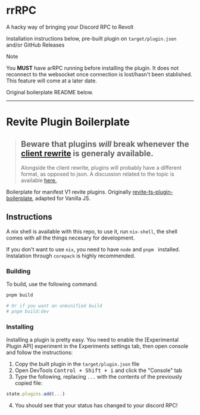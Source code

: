 # rrRPC

A hacky way of bringing your Discord RPC to Revolt

Installation instructions below, pre-built plugin on `target/plugin.json` and/or GitHub Releases

> [!NOTE]
> You **MUST** have arRPC running before installing the plugin. It does not reconnect to the websocket once connection is lost/hasn't been stablished.
> This feature will come at a later date.

Original boilerplate README below.

---

# Revite Plugin Boilerplate

> ## Beware that plugins *will* break whenever the [client rewrite](https://github.com/revoltchat/frontend) is generaly available.
> Alongside the client rewrite, plugins will probably have a different format, as opposed to json. A discussion related to the
> topic is available [here.](https://github.com/revoltchat/frontend/issues/252)

Boilerplate for manifest V1 revite plugins. Originally [revite-ts-plugin-boilerplate](https://github.com/sussycatgirl/revite-ts-plugin-boilerplate),
adapted for Vanilla JS.

## Instructions

A nix shell is available with this repo, to use it, run `nix-shell`, the shell comes with all the things necesary for development.

If you don't want to use `nix`, you need to have `node` and `pnpm ` installed. Instalation through `corepack` is highly recommended.

### Building

To build, use the following command.


```bash
pnpm build

# Or if you want an unminified build
# pnpm build:dev
```

### Installing

Installing a plugin is pretty easy. You need to enable the [Experimental Plugin API] experiment in the Experiments settings tab, then open console and
follow the instructions:

1. Copy the built plugin in the `target/plugin.json` file
2. Open DevTools <kbd>Control + Shift + i</kbd> and click the "Console" tab
3. Type the following, replacing `...` with the contents of the previously copied file:
```js
state.plugins.add(...)
```
4. You should see that your status has changed to your discord RPC!
